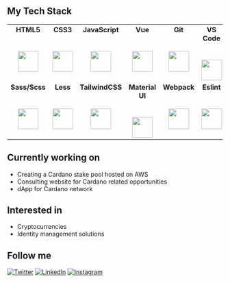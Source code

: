 ## My Tech Stack

<table>
  <tbody>
    <tr valign="top">
      <td width="16%" align="center">
        <strong>HTML5</strong><br><br><br>
        <img height="48px" src="https://cdn.svgporn.com/logos/html-5.svg">
      </td>
      <td width="16%" align="center">
        <strong>CSS3</strong><br><br><br>
        <img height="48px" src="https://cdn.svgporn.com/logos/css-3.svg">
      </td>
      <td width="16%" align="center">
        <strong>JavaScript</strong><br><br><br>
        <img height="48px" src="https://cdn.svgporn.com/logos/javascript.svg">
      </td>
      <td width="16%" align="center">
        <strong>Vue</strong><br><br><br>
        <img height="48px" src="https://cdn.svgporn.com/logos/vue.svg">
      </td>
      <td width="16%" align="center">
        <strong>Git</strong><br><br><br>
        <img height="48px" src="https://cdn.svgporn.com/logos/git-icon.svg">
      </td>
      <td width="16%" align="center">
        <strong>VS Code</strong><br><br><br>
        <img height="48px" src="https://cdn.svgporn.com/logos/visual-studio-code.svg">
      </td>
    </tr>
    <tr valign="top">
      <td width="16%" align="center">
        <strong>Sass/Scss</strong><br><br><br>
        <img height="48px" src="https://cdn.svgporn.com/logos/sass.svg">
      </td>
      <td width="16%" align="center">
        <strong>Less</strong><br><br><br>
        <img height="48px" src="https://cdn.svgporn.com/logos/less.svg">
      </td>
      <td width="16%" align="center">
        <strong>TailwindCSS</strong><br><br><br>
        <img height="48px" src="https://cdn.svgporn.com/logos/tailwindcss-icon.svg">
      </td>
      <td width="16%" align="center">
        <strong>Material UI</strong><br><br><br>
        <img height="48px" src="https://cdn.svgporn.com/logos/material-ui.svg">
      </td>
      <td width="16%" align="center">
        <strong>Webpack</strong><br><br><br>
        <img height="48px" src="https://cdn.svgporn.com/logos/webpack.svg">
      </td>
      <td width="16%" align="center">
        <strong>Eslint</strong><br><br><br>
        <img height="48px" src="https://cdn.svgporn.com/logos/eslint.svg">
      </td>
    </tr>
  </tbody>
</table>

## Currently working on

- Creating a Cardano stake pool hosted on AWS
- Consulting website for Cardano related opportunities
- dApp for Cardano network

## Interested in

- Cryptocurrencies
- Identity management solutions

## Follow me

<a href="https://twitter.com/goforchambers1" target="_blank"><img src="https://img.shields.io/badge/Twitter-%1da1f2.svg?&style=flat-square&logo=twitter&logoColor=white" alt="Twitter"></a>
<a href="https://www.linkedin.com/in/njessen" target="_blank"><img src="https://img.shields.io/badge/LinkedIn-%230077B5.svg?&style=flat-square&logo=linkedin&logoColor=white" alt="LinkedIn"></a>
<a href="https://www.instagram.com/nathanjessen" target="_blank"><img src="https://img.shields.io/badge/Instagram-%23E4405F.svg?&style=flat-square&logo=instagram&logoColor=white" alt="Instagram"></a>
